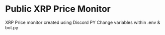 # Public XRP Price Monitor
 XRP Price monitor created using Discord PY
Change variables within .env & bot.py
